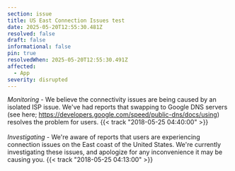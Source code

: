 ```yaml
---
section: issue
title: US East Connection Issues test
date: 2025-05-20T12:55:30.481Z
resolved: false
draft: false
informational: false
pin: true
resolvedWhen: 2025-05-20T12:55:30.491Z
affected:
  - App
severity: disrupted
---
```

*Monitoring* - We believe the connectivity issues are being caused by an isolated ISP issue. We've had reports that swapping to Google DNS servers (see here; https://developers.google.com/speed/public-dns/docs/using) resolves the problem for users. {{< track "2018-05-25 04:40:00" >}}\
\
*Investigating* - We're aware of reports that users are experiencing connection issues on the East coast of the United States. We're currently investigating these issues, and apologize for any inconvenience it may be causing you. {{< track "2018-05-25 04:13:00" >}}